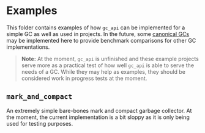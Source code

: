 # Examples

This folder contains examples of how `gc_api` can be implemented for a simple GC as well as used in projects. In the
future, some [canonical GCs] may be implemented here to provide benchmark comparisons for other GC implementations.

> **Note:** At the moment, `gc_api` is unfinished and these example projects serve more as a practical test of how well
> `gc_api` is able to serve the needs of a GC. While they may help as examples, they should be considered work in
> progress tests at the moment.

## `mark_and_compact`
An extremely simple bare-bones mark and compact garbage collector. At the moment, the current implementation is a bit
sloppy as it is only being used for testing purposes.


<!-- This link was simply the first one I found which describes a couple canonical GC implementations. I have not read
through the entirety of this page. -->
[canonical GCs]: https://1library.net/article/canonical-garbage-collectors-performance-reference-counting-conservative-garbage.dzxre7dz